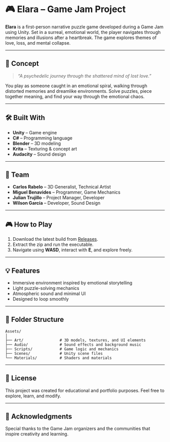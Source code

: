 # 🎮 Elara – Game Jam Project

**Elara** is a first-person narrative puzzle game developed during a Game Jam using Unity. Set in a surreal, emotional world, the player navigates through memories and illusions after a heartbreak. The game explores themes of love, loss, and mental collapse.

---

## 🧠 Concept

> *“A psychedelic journey through the shattered mind of lost love.”*

You play as someone caught in an emotional spiral, walking through distorted memories and dreamlike environments. Solve puzzles, piece together meaning, and find your way through the emotional chaos.

---

## 🛠️ Built With

- **Unity** – Game engine
- **C#** – Programming language
- **Blender** – 3D modeling
- **Krita** – Texturing & concept art
- **Audacity** – Sound design

---

## 👥 Team

- **Carlos Rabelo** – 3D Generalist, Technical Artist
- **Miguel Benavides** – Programmer, Game Mechanics
- **Julian Trujillo** – Project Manager, Developer
- **Wilson García** – Developer, Sound Design

---

## 🎮 How to Play

1. Download the latest build from [Releases](#).
2. Extract the zip and run the executable.
3. Navigate using **WASD**, interact with **E**, and explore freely.

---

## 💡 Features

- Immersive environment inspired by emotional storytelling
- Light puzzle-solving mechanics
- Atmospheric sound and minimal UI
- Designed to loop smoothly

---

## 📁 Folder Structure

```
Assets/
│
├── Art/                # 3D models, textures, and UI elements
├── Audio/              # Sound effects and background music
├── Scripts/            # Game logic and mechanics
├── Scenes/             # Unity scene files
└── Materials/          # Shaders and materials
```

---

## 📜 License

This project was created for educational and portfolio purposes. Feel free to explore, learn, and modify.

---

## 🙌 Acknowledgments

Special thanks to the Game Jam organizers and the communities that inspire creativity and learning.

